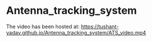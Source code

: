 # Antenna_tracking_system

The video has been  hosted at: https://tushant-yadav.github.io/Antenna_tracking_system/ATS_video.mp4
